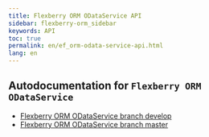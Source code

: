 ```yaml
---
title: Flexberry ORM ODataService API
sidebar: flexberry-orm_sidebar
keywords: API
toc: true
permalink: en/ef_orm-odata-service-api.html
lang: en
---
```


## Autodocumentation for `Flexberry ORM ODataService`

* [Flexberry ORM ODataService branch develop](https://flexberry.github.io/NewPlatform.Flexberry.ORM.ODataService/autodoc/develop/)
* [Flexberry ORM ODataService branch master](https://flexberry.github.io/NewPlatform.Flexberry.ORM.ODataService/autodoc/master/)
